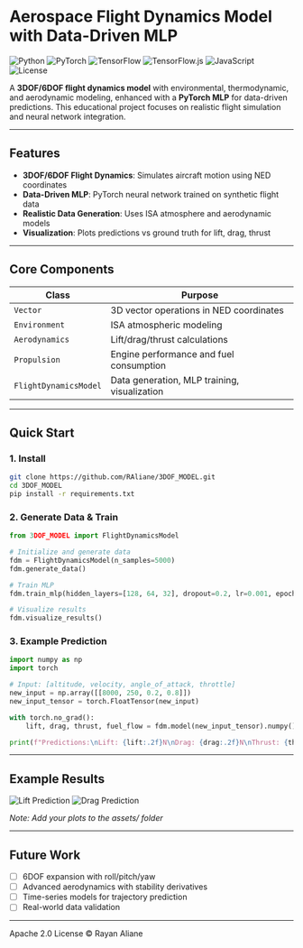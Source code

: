    # Aerospace Flight Dynamics Model with Data-Driven MLP
   
![Python](https://img.shields.io/badge/Python-3.9-green.svg?style=flat-square)
![PyTorch](https://img.shields.io/badge/PyTorch-2.0-green.svg?style=flat-square)
![TensorFlow](https://img.shields.io/badge/TensorFlow-2.x-green.svg?style=flat-square)
![TensorFlow.js](https://img.shields.io/badge/TensorFlow.js-Latest-yellow.svg?style=flat-square)
![JavaScript](https://img.shields.io/badge/JavaScript-ES6+-yellow.svg?style=flat-square)
![License](https://img.shields.io/badge/License-Apache%202.0-blue.svg?style=flat-square)

   A **3DOF/6DOF flight dynamics model** with environmental, thermodynamic, and aerodynamic modeling, enhanced with a **PyTorch MLP** for data-driven predictions. This educational project focuses on realistic flight simulation and neural network integration.
   
   ---
   
   ## Features
   - **3DOF/6DOF Flight Dynamics**: Simulates aircraft motion using NED coordinates
   - **Data-Driven MLP**: PyTorch neural network trained on synthetic flight data
   - **Realistic Data Generation**: Uses ISA atmosphere and aerodynamic models
   - **Visualization**: Plots predictions vs ground truth for lift, drag, thrust
   
   ---
   
   ## Core Components
   | Class | Purpose |
   |-------|---------|
   | `Vector` | 3D vector operations in NED coordinates |
   | `Environment` | ISA atmospheric modeling |
   | `Aerodynamics` | Lift/drag/thrust calculations |
   | `Propulsion` | Engine performance and fuel consumption |
   | `FlightDynamicsModel` | Data generation, MLP training, visualization |
   
   ---
   
   ## Quick Start
   
   ### 1. Install
   ```bash
   git clone https://github.com/RAliane/3DOF_MODEL.git
   cd 3DOF_MODEL
   pip install -r requirements.txt
   ```
   
   ### 2. Generate Data & Train
   ```python
   from 3DOF_MODEL import FlightDynamicsModel
   
   # Initialize and generate data
   fdm = FlightDynamicsModel(n_samples=5000)
   fdm.generate_data()
   
   # Train MLP
   fdm.train_mlp(hidden_layers=[128, 64, 32], dropout=0.2, lr=0.001, epochs=50)
   
   # Visualize results
   fdm.visualize_results()
   ```
   
   ### 3. Example Prediction
   ```python
   import numpy as np
   import torch
   
   # Input: [altitude, velocity, angle_of_attack, throttle]
   new_input = np.array([[8000, 250, 0.2, 0.8]])
   new_input_tensor = torch.FloatTensor(new_input)
   
   with torch.no_grad():
       lift, drag, thrust, fuel_flow = fdm.model(new_input_tensor).numpy()[0]
   
   print(f"Predictions:\nLift: {lift:.2f}N\nDrag: {drag:.2f}N\nThrust: {thrust:.2f}N\nFuel Flow: {fuel_flow:.2f}kg/s")
   ```
   
   ---
   
   ## Example Results
   ![Lift Prediction](assets/lift_plot.png)
   ![Drag Prediction](assets/drag_plot.png)
   
   *Note: Add your plots to the assets/ folder*
   
   ---
   
   ## Future Work
   - [ ] 6DOF expansion with roll/pitch/yaw
   - [ ] Advanced aerodynamics with stability derivatives
   - [ ] Time-series models for trajectory prediction
   - [ ] Real-world data validation
   
   ---
   Apache 2.0 License © Rayan Aliane
   ```
   
   
